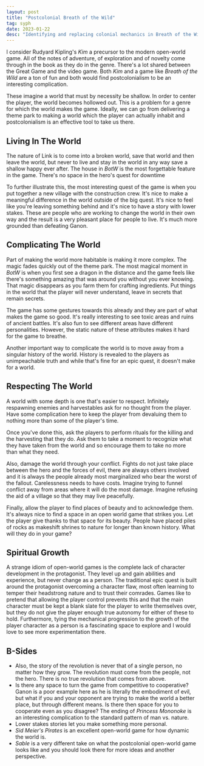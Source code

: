 ```yaml
---
layout: post
title: "Postcolonial Breath of the Wild"
tag: syph
date: 2023-01-22
desc: "Identifying and replacing colonial mechanics in Breath of the Wild"
---
```


I consider Rudyard Kipling's *Kim* a precursor to the modern open-world game. All of the notes of adventure, of exploration and of novelty come through in the book as they do in the genre. There's a lot shared between the Great Game and the video game. Both *Kim* and a game like *Breath of the Wild* are a ton of fun and both would find postcolonialism to be an interesting complication.

These imagine a world that must by necessity be shallow. In order to center the player, the world becomes hollowed out. This is a problem for a genre for which the world makes the game. Ideally, we can go from delivering a theme park to making a world which the player can actually inhabit and postcolonialism is an effective tool to take us there.

## Living In The World

The nature of Link is to come into a broken world, save that world and then leave the world, but never to live and stay in the world in any way save a shallow happy ever after. The house in *BotW* is the most forgettable feature in the game. There's no space in the hero's quest for downtime

To further illustrate this, the most interesting quest of the game is when you put together a new village with the construction crew. It's nice to make a meaningful difference in the world outside of the big quest. It's nice to feel like you're leaving something behind and it's nice to have a story with lower stakes. These are people who are working to change the world in their own way and the result is a very pleasant place for people to live. It's much more grounded than defeating Ganon.

## Complicating The World

Part of making the world more habitable is making it more complex. The magic fades quickly out of the theme park. The most magical moment in *BotW* is when you first see a dragon in the distance and the game feels like there's something amazing that was around you without you ever knowing. That magic disappears as you farm them for crafting ingredients. Put things in the world that the player will never understand, leave in secrets that remain secrets.

The game has some gestures towards this already and they are part of what makes the game so good. It's really interesting to see toxic areas and ruins of ancient battles. It's also fun to see different areas have different personalities. However, the static nature of these attributes makes it hard for the game to breathe.

Another important way to complicate the world is to move away from a singular history of the world. History is revealed to the players as unimpeachable truth and while that's fine for an epic quest, it doesn't make for a world.

## Respecting The World

A world with some depth is one that's easier to respect. Infinitely respawning enemies and harvestables ask for no thought from the player. Have some complication here to keep the player from devaluing them to nothing more than some of the player's time.

Once you've done this, ask the players to perform rituals for the killing and the harvesting that they do. Ask them to take a moment to recognize what they have taken from the world and so encourage them to take no more than what they need.

Also, damage the world through your conflict. Fights do not just take place between the hero and the forces of evil, there are always others involved and it is always the people already most marginalized who bear the worst of the fallout. Carelessness needs to have costs. Imagine trying to funnel conflict away from areas where it will do the most damage. Imagine refusing the aid of a village so that they may live peacefully.

Finally, allow the player to find places of beauty and to acknowledge them. It's always nice to find a space in an open world game that strikes you. Let the player give thanks to that space for its beauty. People have placed piles of rocks as makeshift shrines to nature for longer than known history. What will they do in your game?

## Spiritual Growth

A strange idiom of open-world games is the complete lack of character development in the protagonist. They level up and gain abilities and experience, but never change as a person. The traditional epic quest is built around the protagonist overcoming a character flaw, most often learning to temper their headstrong nature and to trust their comrades. Games like to pretend that allowing the player control prevents this and that the main character must be kept a blank slate for the player to write themselves over, but they do not give the player enough true autonomy for either of these to hold. Furthermore, tying the mechanical progression to the growth of the player character as a person is a fascinating space to explore and I would love to see more experimentation there.

## B-Sides

- Also, the story of the revolution is never that of a single person, no matter how they grow. The revolution must come from the people, not the hero. There is no true revolution that comes from above.
- Is there any space to turn the game from competitive to cooperative? Ganon is a poor example here as he is literally the embodiment of evil, but what if you and your opponent are trying to make the world a better place, but through different means. Is there then space for you to cooperate even as you disagree? The ending of *Princess Mononoke* is an interesting complication to the standard pattern of man vs. nature.
- Lower stakes stories let you make something more personal.
- *Sid Meier's Pirates* is an excellent open-world game for how dynamic the world is.
- *Sable* is a very different take on what the postcolonial open-world game looks like and you should look there for more ideas and another perspective.
